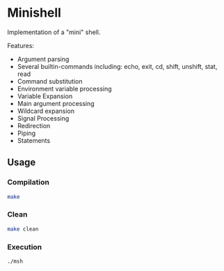 # Minishell
Implementation of a "mini" shell.

Features:
* Argument parsing
* Several builtin-commands including: echo, exit, cd, shift, unshift, stat, read
* Command substitution
* Environment variable processing
* Variable Expansion
* Main argument processing
* Wildcard expansion
* Signal Processing
* Redirection
* Piping
* Statements

## Usage
### Compilation 
```bash
make
```

### Clean
```bash
make clean
```
### Execution
```bash
./msh
```
